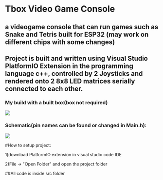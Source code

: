 # Tbox Video Game Console

## a videogame console that can run games such as Snake and Tetris built for ESP32 (may work on different chips with some changes)

## Project is built and written using Visual Studio PlatformIO Extension in the programming language c++, controlled by 2 Joysticks and rendered onto 2 8x8 LED matrices serially connected to each other.

### My build with a built box(box not required)

![](https://media.discordapp.net/attachments/813918986022420505/1259245330428592270/20240706_223050.jpg?ex=668afb1a&is=6689a99a&hm=9c10e0cf67187f3f582e1af4bceb4d9e16d2f7cd8d262d6c850fe60401128903&=&format=webp&width=512&height=683)

### Schematic(pin names can be found or changed in Main.h):

![](https://cdn.discordapp.com/attachments/813918986022420505/1259250255547990077/TboxSchematic.png?ex=668affb0&is=6689ae30&hm=efd8cd73df257ad40a8bfb032a0782bd76de7687c804e20bc925214f1759d9c9&)

#How to setup project:

1)download PlatformIO extension in visual studio code IDE

2)File -> "Open Folder" and open the project folder

##All code is inside src folder
